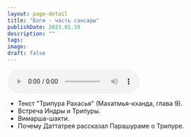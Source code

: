 ```yaml
---
layout: page-detail
title: "Боги - часть сансары"
publishDate: 2023.01.19
description: ""
tags:
image:
draft: false
---
```


<audio title="2023.01.19 - Боги - часть сансары.mp3" src="https://filer-api.advayta.org/v1.0/public/files/73399" controls=""></audio>

* Текст "Трипура Рахасья" (Махатмья-кханда, глава 9).
* Встреча Индры и Трипуры.
* Вимарша-шакти.
* Почему Даттатрея рассказал Парашураме о Трипуре.

  
